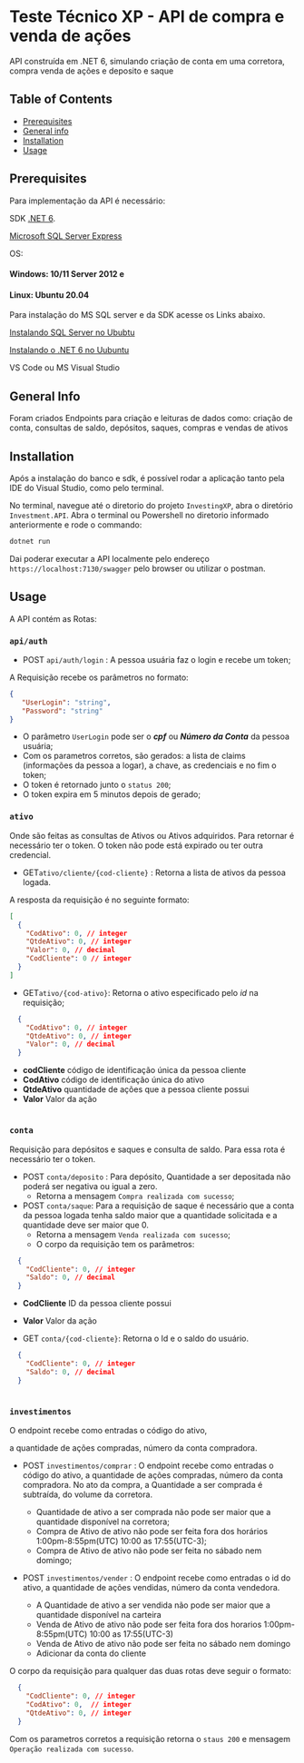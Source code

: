 # Teste Técnico XP - API de compra e venda de ações

API construída em .NET 6, simulando criação de conta em uma corretora, compra venda de ações e deposito e saque


## Table of Contents

* [Prerequisites](#prerequisites)
* [General info](#general-info)
* [Installation](#installation)
* [Usage](#usage)


## Prerequisites
Para implementação da API é necessário:

SDK [.NET 6](https://dotnet.microsoft.com/en-us/download/dotnet/6.0).

[Microsoft SQL Server Express](https://www.microsoft.com/pt-br/sql-server/sql-server-downloads)

OS:
#### Windows: 10/11 Server 2012 e 
#### Linux: Ubuntu 20.04

Para instalação do MS SQL server e da SDK acesse os Links abaixo.

[Instalando SQL Server no Ububtu](https://docs.microsoft.com/pt-br/sql/linux/quickstart-install-connect-ubuntu?view=sql-server-ver16)

[Instalando o .NET 6 no Uubuntu](https://docs.microsoft.com/en-us/dotnet/core/install/linux-ubuntu)

VS Code ou MS Visual Studio

## General Info
Foram criados Endpoints para criação e leituras de dados como: criação de conta, consultas de saldo, depósitos, saques, compras e vendas de ativos


## Installation
Após a instalação do banco e sdk, é possível rodar a aplicação tanto pela IDE do Visual Studio, como pelo terminal.

No terminal, navegue até o diretorio do projeto `InvestingXP`, abra o diretório `Investment.API`. Abra o terminal ou Powershell no diretorio informado anteriormente e rode o commando:

```bash
dotnet run
```
Dai poderar executar a API localmente pelo endereço `https://localhost:7130/swagger` pelo browser ou utilizar o postman.


## Usage

A API contém as Rotas:


### `api/auth`
- POST `api/auth/login` :
A pessoa usuária faz o login e recebe um token;

A Requisição recebe os parâmetros no formato:

```json
{
   "UserLogin": "string",
   "Password": "string"
}
```
- O parâmetro `UserLogin` pode ser o **_cpf_** ou **_Número da Conta_** da pessoa usuária;
- Com os parametros corretos, são gerados: a lista de claims (informações da pessoa a logar), a chave, as credenciais e no fim o token;
- O token é retornado junto o `status 200`;
- O token expira em 5 minutos depois de gerado;

### `ativo`
Onde são feitas as consultas de Ativos ou Ativos adquiridos. Para retornar é necessário ter o token. O token não pode está expirado ou ter outra credencial.
- GET`ativo/cliente/{cod-cliente}` :
Retorna a lista de ativos da pessoa logada.

A resposta da requisição é no seguinte formato:

```json
[
  {
    "CodAtivo": 0, // integer
    "QtdeAtivo": 0, // integer
    "Valor": 0, // decimal
    "CodCliente": 0 // integer
  }
]
```
- GET`ativo/{cod-ativo}`: 
Retorna o ativo especificado pelo _id_ na requisição; 

```json
  {
    "CodAtivo": 0, // integer
    "QtdeAtivo": 0, // integer
    "Valor": 0, // decimal
  }

```
- **codCliente**  código de identificação única da pessoa cliente
- **CodAtivo** código de identificação única do ativo
- **QtdeAtivo** quantidade de ações que a pessoa cliente possui
- **Valor** Valor da ação
#
### `conta`
Requisição para depósitos e saques e consulta de saldo. Para essa rota é necessário ter o token.  

- POST `conta/deposito` : Para depósito, Quantidade a ser depositada não poderá ser negativa ou igual a zero.
  - Retorna a mensagem `Compra realizada com sucesso`; 
- POST `conta/saque`: Para a requisição de saque é necessário que a conta da pessoa logada tenha saldo maior que a quantidade solicitada e a quantidade deve ser maior que 0. 
  - Retorna a mensagem `Venda realizada com sucesso`; 
  - O corpo da requisição tem os parâmetros: 
```json
  {
    "CodCliente": 0, // integer
    "Saldo": 0, // decimal
  }
```
- **CodCliente** ID da pessoa cliente possui
- **Valor** Valor da ação


- GET `conta/{cod-cliente}`: Retorna o Id e o saldo do usuário.
```json
  {
    "CodCliente": 0, // integer
    "Saldo": 0, // decimal
  }
```
#

### `investimentos`
O endpoint recebe como entradas o código do ativo,

 a quantidade de ações compradas, número da conta compradora.

- POST `investimentos/comprar` :
O endpoint recebe como
entradas o código do ativo, a
quantidade de ações compradas,
número da conta compradora.
No ato da compra, a Quantidade a ser comprada é subtraída, do volume da corretora.
 
  - Quantidade de ativo a ser comprada não pode ser maior que a quantidade disponível na corretora;
  - Compra de Ativo de ativo não pode ser feita fora dos horários 1:00pm-8:55pm(UTC) 10:00 as 17:55(UTC-3);
  - Compra de Ativo de ativo não pode ser feita no sábado nem domingo;

- POST `investimentos/vender` :
O endpoint recebe como
entradas o id do ativo, a
quantidade de ações vendidas,
número da conta vendedora.
  - A Quantidade de ativo a ser vendida não pode ser maior que a quantidade disponível na carteira
  - Venda de Ativo de ativo não pode ser feita fora dos horarios 1:00pm-8:55pm(UTC) 10:00 as 17:55(UTC-3)
  - Venda de Ativo de ativo não pode ser feita no sábado nem domingo
  - Adicionar da conta do cliente

O corpo da requisição para qualquer das duas rotas deve seguir o formato:
```json
  {
    "CodCliente": 0, // integer
    "CodAtivo": 0,  // integer
    "QtdeAtivo": 0, // integer
  }
```
Com os parametros corretos a requisição retorna o `staus 200` e mensagem `Operação realizada com sucesso`.
